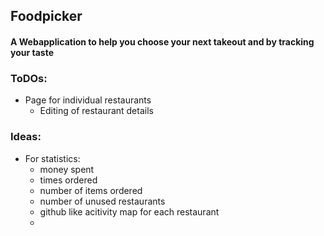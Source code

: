 ## Foodpicker

#### A Webapplication to help you choose your next takeout and by tracking your taste



### ToDOs:
- Page for individual restaurants
  - Editing of restaurant details



### Ideas:
- For statistics:
  - money spent
  - times ordered
  - number of items ordered
  - number of unused restaurants
  - github like acitivity map for each restaurant
  - 